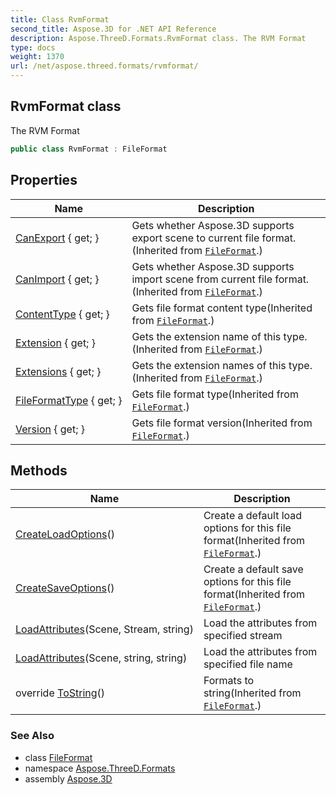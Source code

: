 ```yaml
---
title: Class RvmFormat
second_title: Aspose.3D for .NET API Reference
description: Aspose.ThreeD.Formats.RvmFormat class. The RVM Format
type: docs
weight: 1370
url: /net/aspose.threed.formats/rvmformat/
---
```

## RvmFormat class

The RVM Format

```csharp
public class RvmFormat : FileFormat
```

## Properties

| Name | Description |
| --- | --- |
| [CanExport](../../aspose.threed/fileformat/canexport/) { get; } | Gets whether Aspose.3D supports export scene to current file format.(Inherited from [`FileFormat`](../../aspose.threed/fileformat/).) |
| [CanImport](../../aspose.threed/fileformat/canimport/) { get; } | Gets whether Aspose.3D supports import scene from current file format.(Inherited from [`FileFormat`](../../aspose.threed/fileformat/).) |
| [ContentType](../../aspose.threed/fileformat/contenttype/) { get; } | Gets file format content type(Inherited from [`FileFormat`](../../aspose.threed/fileformat/).) |
| [Extension](../../aspose.threed/fileformat/extension/) { get; } | Gets the extension name of this type.(Inherited from [`FileFormat`](../../aspose.threed/fileformat/).) |
| [Extensions](../../aspose.threed/fileformat/extensions/) { get; } | Gets the extension names of this type.(Inherited from [`FileFormat`](../../aspose.threed/fileformat/).) |
| [FileFormatType](../../aspose.threed/fileformat/fileformattype/) { get; } | Gets file format type(Inherited from [`FileFormat`](../../aspose.threed/fileformat/).) |
| [Version](../../aspose.threed/fileformat/version/) { get; } | Gets file format version(Inherited from [`FileFormat`](../../aspose.threed/fileformat/).) |

## Methods

| Name | Description |
| --- | --- |
| [CreateLoadOptions](../../aspose.threed/fileformat/createloadoptions/)() | Create a default load options for this file format(Inherited from [`FileFormat`](../../aspose.threed/fileformat/).) |
| [CreateSaveOptions](../../aspose.threed/fileformat/createsaveoptions/)() | Create a default save options for this file format(Inherited from [`FileFormat`](../../aspose.threed/fileformat/).) |
| [LoadAttributes](../../aspose.threed.formats/rvmformat/loadattributes/#loadattributes)(Scene, Stream, string) | Load the attributes from specified stream |
| [LoadAttributes](../../aspose.threed.formats/rvmformat/loadattributes/#loadattributes_1)(Scene, string, string) | Load the attributes from specified file name |
| override [ToString](../../aspose.threed/fileformat/tostring/)() | Formats to string(Inherited from [`FileFormat`](../../aspose.threed/fileformat/).) |

### See Also

* class [FileFormat](../../aspose.threed/fileformat/)
* namespace [Aspose.ThreeD.Formats](../../aspose.threed.formats/)
* assembly [Aspose.3D](../../)


